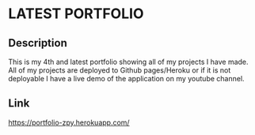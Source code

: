 # LATEST PORTFOLIO

## Description
This is my 4th and latest portfolio showing all of my projects I have made. All of my projects are deployed to Github pages/Heroku or if it is not deployable I have a live demo of the application on my youtube channel.

## Link
https://portfolio-zpy.herokuapp.com/
